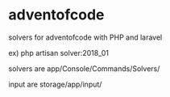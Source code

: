 # adventofcode

solvers for adventofcode with PHP and laravel

ex) php artisan solver:2018_01

solvers are app/Console/Commands/Solvers/

input are storage/app/input/
